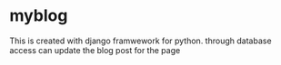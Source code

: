 # myblog
This is created with django framwework for python.
through database access can update the blog post for the page
